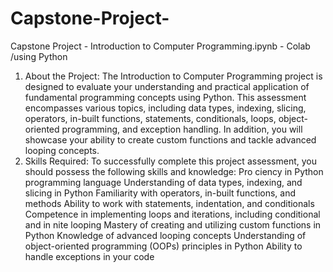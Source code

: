# Capstone-Project-
 Capstone Project - Introduction to Computer Programming.ipynb - Colab /using Python
 1. About the Project:
 The Introduction to Computer Programming project is designed to evaluate your understanding and practical application of fundamental
 programming concepts using Python. This assessment encompasses various topics, including data types, indexing, slicing, operators, in-built
 functions, statements, conditionals, loops, object-oriented programming, and exception handling. In addition, you will showcase your ability to
 create custom functions and tackle advanced looping concepts.
 2. Skills Required:
 To successfully complete this project assessment, you should possess the following skills and knowledge:
 Pro ciency in Python programming language
 Understanding of data types, indexing, and slicing in Python
 Familiarity with operators, in-built functions, and methods
 Ability to work with statements, indentation, and conditionals
 Competence in implementing loops and iterations, including conditional and in nite looping
 Mastery of creating and utilizing custom functions in Python
 Knowledge of advanced looping concepts
 Understanding of object-oriented programming (OOPs) principles in Python
 Ability to handle exceptions in your code
